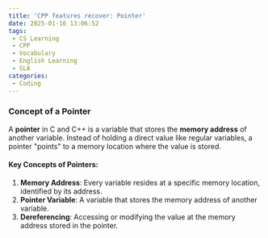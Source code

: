 ```yaml
---
title: 'CPP features recover: Pointer'
date: 2025-01-16 13:06:52
tags:
 - CS Learning
 - CPP
 - Vocabulary
 - English Learning
 - SLA
categories:
 - Coding
---
```


### **Concept of a Pointer**

A **pointer** in C and C++ is a variable that stores the **memory address** of another variable. Instead of holding a direct value like regular variables, a pointer "points" to a memory location where the value is stored.

#### **Key Concepts of Pointers:**

1. **Memory Address**: Every variable resides at a specific memory location, identified by its address.
2. **Pointer Variable**: A variable that stores the memory address of another variable.
3. **Dereferencing**: Accessing or modifying the value at the memory address stored in the pointer.
